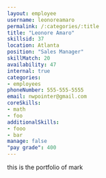 ```yaml
--- 
layout: employee 
username: leonoreamaro
permalink: /:categories/:title 
title: "Leonore Amaro" 
skillsid: 37 
location: Atlanta
position: "Sales Manager"
skillMatch: 20
availability: 47
internal: true
categories: 
- employees
phoneNumber: 555-555-5555 
email: nwpointer@gmail.com
coreSkills:
- math 
- foo
additionalSkills:
- fooo
- bar
manage: false
"pay grade": 400
---
```


this is the portfolio of mark